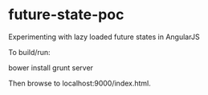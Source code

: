 future-state-poc
================

Experimenting with lazy loaded future states in AngularJS

To build/run:

  bower install
  grunt server
  
Then browse to localhost:9000/index.html.
